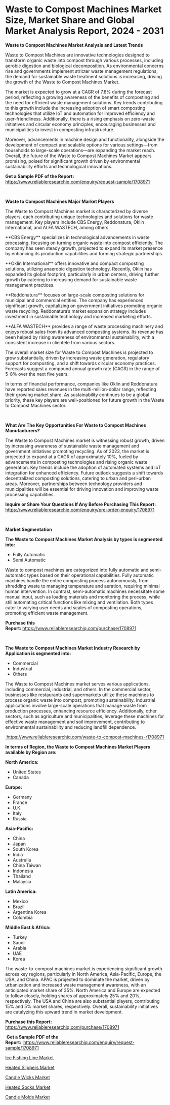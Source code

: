 <p><h1>Waste to Compost Machines Market Size, Market Share and Global Market Analysis Report, 2024 - 2031</h1></p><p><strong>Waste to Compost Machines Market Analysis and Latest Trends</strong></p>
<p><p>Waste to Compost Machines are innovative technologies designed to transform organic waste into compost through various processes, including aerobic digestion and biological decomposition. As environmental concerns rise and governments implement stricter waste management regulations, the demand for sustainable waste treatment solutions is increasing, driving the growth of the Waste to Compost Machines Market.</p><p>The market is expected to grow at a CAGR of 7.8% during the forecast period, reflecting a growing awareness of the benefits of composting and the need for efficient waste management solutions. Key trends contributing to this growth include the increasing adoption of smart composting technologies that utilize IoT and automation for improved efficiency and user-friendliness. Additionally, there is a rising emphasis on zero-waste initiatives and circular economy principles, encouraging businesses and municipalities to invest in composting infrastructure.</p><p>Moreover, advancements in machine design and functionality, alongside the development of compact and scalable options for various settings—from households to large-scale operations—are expanding the market reach. Overall, the future of the Waste to Compost Machines Market appears promising, poised for significant growth driven by environmental sustainability efforts and technological innovations.</p></p>
<p><strong>Get a Sample PDF of the Report:&nbsp;</strong> <a href="https://www.reliableresearchiq.com/enquiry/request-sample/1708971?utm_campaign=1765&utm_medium=2&utm_source=Github&utm_content=ia&utm_term=21102024&utm_id=waste-to-compost-machines">https://www.reliableresearchiq.com/enquiry/request-sample/1708971</a></p>
<p>&nbsp;</p>
<p><strong>Waste to Compost Machines Major Market Players</strong></p>
<p><p>The Waste to Compost Machines market is characterized by diverse players, each contributing unique technologies and solutions for waste management. Key players include CBS Energy, Reddonatura, Oklin International, and ALFA WASTECH, among others.</p><p>**CBS Energy** specializes in technological advancements in waste processing, focusing on turning organic waste into compost efficiently. The company has seen steady growth, projected to expand its market presence by enhancing its production capabilities and forming strategic partnerships.</p><p>**Oklin International** offers innovative and compact composting solutions, utilizing anaerobic digestion technology. Recently, Oklin has expanded its global footprint, particularly in urban centers, driving further growth by catering to increasing demand for sustainable waste management practices.</p><p>**Reddonatura** focuses on large-scale composting solutions for municipal and commercial entities. The company has experienced significant growth, capitalizing on government initiatives promoting organic waste recycling. Reddonatura’s market expansion strategy includes investment in sustainable technology and increased marketing efforts.</p><p>**ALFA WASTECH** provides a range of waste processing machinery and enjoys robust sales from its advanced composting systems. Its revenue has been helped by rising awareness of environmental sustainability, with a consistent increase in clientele from various sectors.</p><p>The overall market size for Waste to Compost Machines is projected to grow substantially, driven by increasing waste generation, regulatory support for composting, and a shift towards circular economy practices. Forecasts suggest a compound annual growth rate (CAGR) in the range of 5-8% over the next five years.</p><p>In terms of financial performance, companies like Oklin and Reddonatura have reported sales revenues in the multi-million-dollar range, reflecting their growing market share. As sustainability continues to be a global priority, these key players are well-positioned for future growth in the Waste to Compost Machines sector.</p></p>
<p>&nbsp;</p>
<p><strong>What Are The Key Opportunities For Waste to Compost Machines Manufacturers?</strong></p>
<p><p>The Waste to Compost Machines market is witnessing robust growth, driven by increasing awareness of sustainable waste management and government initiatives promoting recycling. As of 2023, the market is projected to expand at a CAGR of approximately 10%, fueled by advancements in composting technologies and rising organic waste generation. Key trends include the adoption of automated systems and IoT integration for enhanced efficiency. Future outlook suggests a shift towards decentralized composting solutions, catering to urban and peri-urban areas. Moreover, partnerships between technology providers and municipalities will be essential for driving innovation and improving waste processing capabilities.</p></p>
<p><strong>Inquire or Share Your Questions If Any Before Purchasing This Report:</strong> <a href="https://www.reliableresearchiq.com/enquiry/pre-order-enquiry/1708971?utm_campaign=1765&utm_medium=2&utm_source=Github&utm_content=ia&utm_term=21102024&utm_id=waste-to-compost-machines">https://www.reliableresearchiq.com/enquiry/pre-order-enquiry/1708971</a></p>
<p>&nbsp;</p>
<p><strong>Market Segmentation</strong></p>
<p><strong>The Waste to Compost Machines Market Analysis by types is segmented into:</strong></p>
<p><ul><li>Fully Automatic</li><li>Semi Automatic</li></ul></p>
<p><p>Waste to compost machines are categorized into fully automatic and semi-automatic types based on their operational capabilities. Fully automatic machines handle the entire composting process autonomously, from shredding waste to managing temperature and aeration, requiring minimal human intervention. In contrast, semi-automatic machines necessitate some manual input, such as loading materials and monitoring the process, while still automating critical functions like mixing and ventilation. Both types cater to varying user needs and scales of composting operations, promoting efficient waste management.</p></p>
<p><strong>Purchase this Report:&nbsp;</strong><a href="https://www.reliableresearchiq.com/purchase/1708971?utm_campaign=1765&utm_medium=2&utm_source=Github&utm_content=ia&utm_term=21102024&utm_id=waste-to-compost-machines">https://www.reliableresearchiq.com/purchase/1708971</a></p>
<p>&nbsp;</p>
<p><strong>The Waste to Compost Machines Market Industry Research by Application is segmented into:</strong></p>
<p><ul><li>Commercial</li><li>Industrial</li><li>Others</li></ul></p>
<p><p>The Waste to Compost Machines market serves various applications, including commercial, industrial, and others. In the commercial sector, businesses like restaurants and supermarkets utilize these machines to process organic waste into compost, promoting sustainability. Industrial applications involve large-scale operations that manage waste from production processes, enhancing resource efficiency. Additionally, other sectors, such as agriculture and municipalities, leverage these machines for effective waste management and soil improvement, contributing to environmental sustainability and reducing landfill dependence.</p></p>
<p><a href="https://www.reliableresearchiq.com/waste-to-compost-machines-r1708971?utm_campaign=1765&utm_medium=2&utm_source=Github&utm_content=ia&utm_term=21102024&utm_id=waste-to-compost-machines">&nbsp;https://www.reliableresearchiq.com/waste-to-compost-machines-r1708971</a></p>
<p><strong>In terms of Region, the Waste to Compost Machines Market Players available by Region are:</strong></p>
<p>
    <p> <strong> North America: </strong>
        <ul>
            <li>United States</li>
            <li>Canada</li>
        </ul>
        </p> 
    <p> <strong> Europe: </strong>
        <ul>
            <li>Germany</li>
            <li>France</li>
            <li>U.K.</li>
            <li>Italy</li>
            <li>Russia</li>
        </ul>
        </p> 
    <p> <strong> Asia-Pacific: </strong>
        <ul>
            <li>China</li>
            <li>Japan</li>
            <li>South Korea</li>
            <li>India</li>
            <li>Australia</li>
            <li>China Taiwan</li>
            <li>Indonesia</li>
            <li>Thailand</li>
            <li>Malaysia</li>
        </ul>
        </p> 
    <p> <strong> Latin America: </strong>
        <ul>
            <li>Mexico</li>
            <li>Brazil</li>
            <li>Argentina Korea</li>
            <li>Colombia</li>
        </ul>
        </p> 
    <p> <strong> Middle East & Africa: </strong>
        <ul>
            <li>Turkey</li>
            <li>Saudi</li>
            <li>Arabia</li>
            <li>UAE</li>
            <li>Korea</li>
        </ul>
    </p>
    </p>
<p><p>The waste-to-compost machines market is experiencing significant growth across key regions, particularly in North America, Asia-Pacific, Europe, the USA, and China. APAC is projected to dominate the market, driven by urbanization and increased waste management awareness, with an anticipated market share of 35%. North America and Europe are expected to follow closely, holding shares of approximately 25% and 20%, respectively. The USA and China are also substantial players, contributing 15% and 5% market shares, respectively. Overall, sustainability initiatives are catalyzing this upward trend in market development.</p></p>
<p><strong>Purchase this Report: </strong><a href="https://www.reliableresearchiq.com/purchase/1708971?utm_campaign=1765&utm_medium=2&utm_source=Github&utm_content=ia&utm_term=21102024&utm_id=waste-to-compost-machines">https://www.reliableresearchiq.com/purchase/1708971</a></p>
<p>&nbsp;<strong>Get a Sample PDF of the Report:&nbsp;&nbsp;</strong><a href="https://www.reliableresearchiq.com/enquiry/request-sample/1708971?utm_campaign=1765&utm_medium=2&utm_source=Github&utm_content=ia&utm_term=21102024&utm_id=waste-to-compost-machines">https://www.reliableresearchiq.com/enquiry/request-sample/1708971</a></p>
<p><strong></strong></p>
<p><p><a href="https://www.linkedin.com/pulse/pioneering-growth-analyzing-global-ice-fishing-line-market-jglhc?utm_campaign=1765&utm_medium=2&utm_source=Github&utm_content=ia&utm_term=21102024&utm_id=waste-to-compost-machines">Ice Fishing Line Market</a></p><p><a href="https://www.linkedin.com/pulse/heated-slippers-market-penetration-strategies-untapped-markets-niuhc?utm_campaign=1765&utm_medium=2&utm_source=Github&utm_content=ia&utm_term=21102024&utm_id=waste-to-compost-machines">Heated Slippers Market</a></p><p><a href="https://www.linkedin.com/pulse/candle-wicks-market-size-share-analysis-growth-trends-xbs5c?utm_campaign=1765&utm_medium=2&utm_source=Github&utm_content=ia&utm_term=21102024&utm_id=waste-to-compost-machines">Candle Wicks Market</a></p><p><a href="https://www.linkedin.com/pulse/heated-socks-mosaic-piecing-together-global-market-dynamics-nqm0c?utm_campaign=1765&utm_medium=2&utm_source=Github&utm_content=ia&utm_term=21102024&utm_id=waste-to-compost-machines">Heated Socks Market</a></p><p><a href="https://www.linkedin.com/pulse/disruption-innovation-candle-molds-industry-market-analysis-b11ec?utm_campaign=1765&utm_medium=2&utm_source=Github&utm_content=ia&utm_term=21102024&utm_id=waste-to-compost-machines">Candle Molds Market</a></p></p>